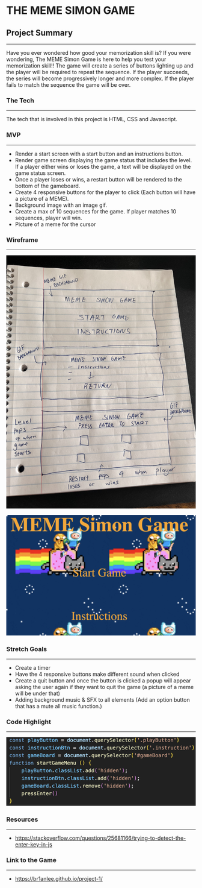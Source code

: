 # THE MEME SIMON GAME
## Project Summary
---
Have you ever wondered how good your memorization skill is? If you were wondering, The MEME Simon Game is here to help you test your memorization skill!! The game will create a series of buttons lighting up and the player will be required to repeat the sequence. If the player succeeds, the series will become progressively longer and more complex. If the player fails to match the sequence the game will be over.
### The Tech 
---
The tech that is involved in this project is HTML, CSS and Javascript.

### MVP
---
- Render a start screen with a start button and an instructions button.
- Render game screen displaying the game status that includes the level. If a player either wins or loses the game, a text will be displayed on the game status screen.
- Once a player loses or wins, a restart button will be rendered to the bottom of the gameboard.
- Create 4 responsive buttons for the player to click (Each button will have a picture of a MEME).
- Background image with an image gif.
- Create a max of 10 sequences for the game. If player matches 10 sequences, player will win.
- Picture of a meme for the cursor


### Wireframe
---
![wireframe](./images/wireframe.jpg)

![wireframe](./images/startMenu.png)


### Stretch Goals
---
- Create a timer
- Have the 4 responsive buttons make different sound when clicked
- Create a quit button and once the button is clicked a popup will appear asking the user again if they want to quit the game (a picture of a meme will be under that)
- Adding background music & SFX to all elements (Add an option button that has a mute all music function.)


### Code Highlight
--- 
![wireframe](./images/codehighlight.png)

### Resources
---
- https://stackoverflow.com/questions/25681166/trying-to-detect-the-enter-key-in-js


### Link to the Game
--- 
- https://br1anlee.github.io/project-1/
